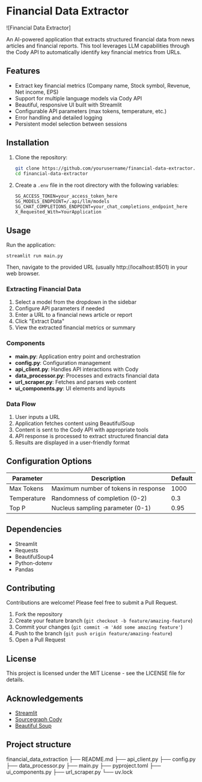 # Financial Data Extractor

![Financial Data Extractor]

An AI-powered application that extracts structured financial data from news articles and financial reports. This tool leverages LLM capabilities through the Cody API to automatically identify key financial metrics from URLs.

## Features

- Extract key financial metrics (Company name, Stock symbol, Revenue, Net income, EPS)
- Support for multiple language models via Cody API
- Beautiful, responsive UI built with Streamlit
- Configurable API parameters (max tokens, temperature, etc.)
- Error handling and detailed logging
- Persistent model selection between sessions

## Installation

1. Clone the repository:
   ```bash
   git clone https://github.com/yourusername/financial-data-extractor.git
   cd financial-data-extractor
   ```

2. Create a `.env` file in the root directory with the following variables:
   ```
   SG_ACCESS_TOKEN=your_access_token_here
   SG_MODELS_ENDPOINT=/.api/llm/models
   SG_CHAT_COMPLETIONS_ENDPOINT=your_chat_completions_endpoint_here
   X_Requested_With=YourApplication
   ```

## Usage

Run the application:

```zshrc
streamlit run main.py
```

Then, navigate to the provided URL (usually http://localhost:8501) in your web browser.

### Extracting Financial Data

1. Select a model from the dropdown in the sidebar
2. Configure API parameters if needed
3. Enter a URL to a financial news article or report
4. Click "Extract Data"
5. View the extracted financial metrics or summary


### Components

- **main.py**: Application entry point and orchestration
- **config.py**: Configuration management
- **api_client.py**: Handles API interactions with Cody
- **data_processor.py**: Processes and extracts financial data
- **url_scraper.py**: Fetches and parses web content
- **ui_components.py**: UI elements and layouts

### Data Flow

1. User inputs a URL
2. Application fetches content using BeautifulSoup
3. Content is sent to the Cody API with appropriate tools
4. API response is processed to extract structured financial data
5. Results are displayed in a user-friendly format

## Configuration Options

| Parameter | Description | Default |
|-----------|-------------|---------|
| Max Tokens | Maximum number of tokens in response | 1000 |
| Temperature | Randomness of completion (0-2) | 0.3 |
| Top P | Nucleus sampling parameter (0-1) | 0.95 |

## Dependencies

- Streamlit
- Requests
- BeautifulSoup4
- Python-dotenv
- Pandas

## Contributing

Contributions are welcome! Please feel free to submit a Pull Request.

1. Fork the repository
2. Create your feature branch (`git checkout -b feature/amazing-feature`)
3. Commit your changes (`git commit -m 'Add some amazing feature'`)
4. Push to the branch (`git push origin feature/amazing-feature`)
5. Open a Pull Request

## License

This project is licensed under the MIT License - see the LICENSE file for details.

## Acknowledgements

- [Streamlit](https://streamlit.io/)
- [Sourcegraph Cody](https://sourcegraph.com/cody)
- [Beautiful Soup](https://www.crummy.com/software/BeautifulSoup/)

## Project structure
financial_data_extraction
├── README.md
├── api_client.py
├── config.py
├── data_processor.py
├── main.py
├── pyproject.toml
├── ui_components.py
├── url_scraper.py
└── uv.lock
